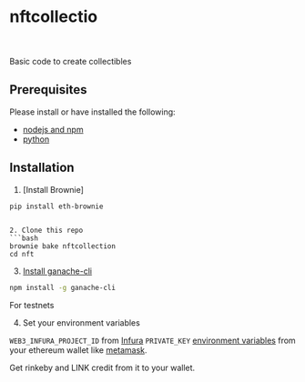 # nftcollectio

<br/>\
Basic code to create collectibles

## Prerequisites

Please install or have installed the following:

- [nodejs and npm](https://nodejs.org/en/download/)
- [python](https://www.python.org/downloads/)
## Installation

1. [Install Brownie]
```bash
pip install eth-brownie
```
```

2. Clone this repo
```bash
brownie bake nftcollection
cd nft
```

3. [Install ganache-cli](https://www.npmjs.com/package/ganache-cli)

```bash
npm install -g ganache-cli
```

For testnets

4. Set your environment variables

`WEB3_INFURA_PROJECT_ID` from  [Infura](https://infura.io/)
`PRIVATE_KEY` [environment variables](https://www.twilio.com/blog/2017/01/how-to-set-environment-variables.html)  from your ethereum wallet like [metamask](https://metamask.io/). 

Get rinkeby and LINK credit from it to your wallet.

